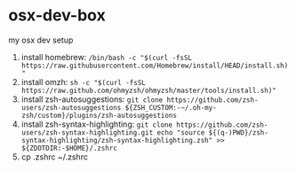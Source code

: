 # osx-dev-box
my osx dev setup
1. install homebrew: `/bin/bash -c "$(curl -fsSL https://raw.githubusercontent.com/Homebrew/install/HEAD/install.sh)"`
2. install omzh: `sh -c "$(curl -fsSL https://raw.github.com/ohmyzsh/ohmyzsh/master/tools/install.sh)"`
3. install zsh-autosuggestions: `git clone https://github.com/zsh-users/zsh-autosuggestions ${ZSH_CUSTOM:-~/.oh-my-zsh/custom}/plugins/zsh-autosuggestions`
4. install zsh-syntax-highlighting: `git clone https://github.com/zsh-users/zsh-syntax-highlighting.git
echo "source ${(q-)PWD}/zsh-syntax-highlighting/zsh-syntax-highlighting.zsh" >> ${ZDOTDIR:-$HOME}/.zshrc`
5. cp .zshrc ~/.zshrc
